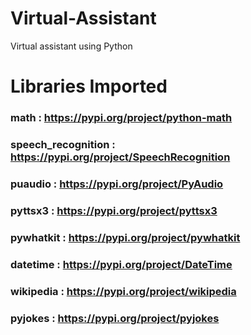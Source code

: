 # Virtual-Assistant
Virtual assistant using Python

# Libraries Imported
### math : https://pypi.org/project/python-math
### speech_recognition : https://pypi.org/project/SpeechRecognition
### puaudio : https://pypi.org/project/PyAudio
### pyttsx3 : https://pypi.org/project/pyttsx3
### pywhatkit : https://pypi.org/project/pywhatkit
### datetime : https://pypi.org/project/DateTime
### wikipedia : https://pypi.org/project/wikipedia
### pyjokes : https://pypi.org/project/pyjokes
